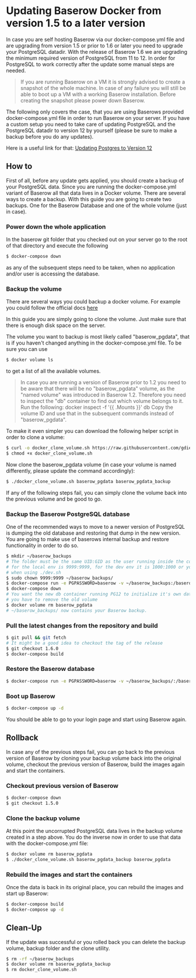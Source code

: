 # Updating Baserow Docker from version 1.5 to a later version

In case you are self hosting Baserow via our docker-compose.yml file and are 
upgrading from version 1.5 or prior to 1.6 or later you need to upgrade your PostgreSQL datadir.
With the release of Baserow 1.6 we are upgrading the minimum required version of 
PostgreSQL from 11 to 12.
In order for PostgreSQL to work correctly after the update some manual steps are needed.

> If you are running Baserow on a VM it is strongly advised to create 
> a snapshot of the whole machine. In case of any failure 
> you will still be able to boot up a VM with a working Baserow installation. Before creating
> the snapshot please power down Baserow.

The following only covers the case, that you are using Baserows provided
docker-compose.yml file in order to run Baserow on your server. If you have a custom
setup you need to take care of updating PostgreSQL and the PostgreSQL datadir to version 12
by yourself (please be sure to make a backup before you do any updates).

Here is a useful link for that:
[Updating Postgres to Version 12](https://www.postgresql.org/docs/12/upgrading.html)

## How to

First of all, before any update gets applied, you should create a backup of your
PostgreSQL data. Since you are running the docker-compose.yml variant of Baserow
all that data lives in a Docker volume. There are several ways to create a backup.
With this guide you are going to create two backups. One for the Baserow Database
and one of the whole volume (just in case).

### Power down the whole application

In the baserow git folder that you checked out on your server go to the root of that
directory and execute the following

```bash
$ docker-compose down 
```

as any of the subsequent steps need to be taken, when no application and/or user
is accessing the database.

### Backup the volume

There are several ways you could backup a docker volume. For example you could 
follow the official docs [here](https://docs.docker.com/storage/volumes/#backup-restore-or-migrate-data-volumes)

In this guide you are simply going to clone the volume. Just make sure that there is enough
disk space on the server.

The volume you want to backup is most likely called "baserow_pgdata", that is
if you haven't changed anything in the docker-compose.yml file. To be sure you can use

```bash
$ docker volume ls
```

to get a list of all the available volumes.

> In case you are running a version of Baserow prior to 1.2 you need to be aware that there 
> will be no "baserow_pgdata" volume, as the "named volume" was introduced in Baserow 1.2.
> Therefore you need to inspect the "db" container to find out which volume belongs to it.
> Run the following: docker inspect -f '{{ .Mounts }}' db
> Copy the volume ID and use that in the subsequent commands instead of "baserow_pgdata".

To make it even simpler you can download the following helper script in order to
clone a volume:

```bash
$ curl -o docker_clone_volume.sh https://raw.githubusercontent.com/gdiepen/docker-convenience-scripts/master/docker_clone_volume.sh
$ chmod +x docker_clone_volume.sh
```

Now clone the baserow_pgdata volume (in case your volume is named differently, please
update the command accordingly):

```bash
$ ./docker_clone_volume.sh baserow_pgdata baserow_pgdata_backup
```

If any of the following steps fail, you can simply clone the volume back into the previous volume
and be good to go.

### Backup the Baserow PostgreSQL database

One of the recommended ways to move to a newer version of PostgreSQL is
dumping the old database and restoring that dump in the new version. You are going
to make use of baserows internal backup and restore functionality in order to do
so.

```bash
$ mkdir ~/baserow_backups
# The folder must be the same UID:GID as the user running inside the container, which
# for the local env is 9999:9999, for the dev env it is 1000:1000 or your own UID:GID
# when using ./dev.sh
$ sudo chown 9999:9999 ~/baserow_backups/ 
$ docker-compose run -e PGPASSWORD=baserow -v ~/baserow_backups:/baserow/backups backend manage backup_baserow -h db -d baserow -U baserow -f /baserow/backups/baserow_backup.tar.gz 
$ docker-compose down
# You want the new db container running PG12 to initialize it's own datadir, therefore
# you have to remove the old volume
$ docker volume rm baserow_pgdata
# ~/baserow_backups/ now contains your Baserow backup.
```

### Pull the latest changes from the repository and build

```bash
$ git pull && git fetch
# It might be a good idea to checkout the tag of the release
$ git checkout 1.6.0 
$ docker-compose build
```

### Restore the Baserow database

```bash
$ docker-compose run -e PGPASSWORD=baserow -v ~/baserow_backups/:/baserow/backups/ backend manage restore_baserow -h db -d baserow -U baserow -f /baserow/backups/baserow_backup.tar.gz
```

### Boot up Baserow

```bash
$ docker-compose up -d
```

You should be able to go to your login page and start using Baserow again.


## Rollback

In case any of the previous steps fail, you can go back to the previous
version of Baserow by cloning your backup volume back into the original volume,
checkout the previous version of Baserow, build the images again and start
the containers.

### Checkout previous version of Baserow


```bash
$ docker-compose down
$ git checkout 1.5.0
```

### Clone the backup volume

At this point the uncorrupted PostgreSQL data lives in the backup volume
created in a step above. You do the inverse now in order to use that data
with the docker-compose.yml file:

```bash
$ docker volume rm baserow_pgdata
$ ./docker_clone_volume.sh baserow_pgdata_backup baserow_pgdata
```

### Rebuild the images and start the containers

Once the data is back in its original place, you can rebuild the images
and start up Baserow:

```bash
$ docker-compose build
$ docker-compose up -d
```

## Clean-Up

If the update was successful or you rolled back you can delete the backup
volume, backup folder and the clone utility.

```bash
$ rm -rf ~/baserow_backups
$ docker volume rm baserow_pgdata_backup
$ rm docker_clone_volume.sh
```